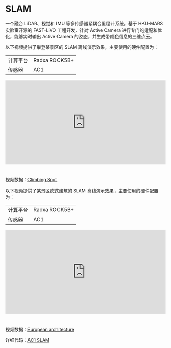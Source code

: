 # SLAM  
一个融合 LiDAR、视觉和 IMU 等多传感器紧耦合里程计系统。基于 HKU-MARS 实验室开源的 FAST-LIVO 工程开发，针对 Active Camera 进行专门的适配和优化，能够实时输出 Active Camera 的姿态，并生成带颜色信息的三维点云。  

以下视频提供了攀登某景区的 SLAM 离线演示效果，主要使用的硬件配置为： 

<table class="docutils align-default">
    <tbody>
        <tr class="row-even">
            <td>计算平台</td>
            <td>Radxa ROCK5B+ </td>
        </tr>
        <tr class="row-odd">
            <td>传感器</td>
            <td>AC1</td>
        </tr>
    </tbody>
</table> 

<iframe style="margin-bottom: 24px;" width="100%" height="264" src="https://cdn.robosense.cn/AC_wiki/AC1_2.0_zuopaotai.mp4" frameborder="0" allowfullscreen></iframe>  

视频数据：[Climbing Spot](https://cdn.robosense.cn/AC_wiki/zuopaotai.zip)

以下视频提供了某景区欧式建筑的 SLAM 离线演示效果，主要使用的硬件配置为：

<table class="docutils align-default">
    <tbody>
        <tr class="row-even">
            <td>计算平台</td>
            <td>Radxa ROCK5B+ </td>
        </tr>
        <tr class="row-odd">
            <td>传感器</td>
            <td>AC1</td>
        </tr>
    </tbody>
</table> 

<iframe style="margin-bottom: 24px;" width="100%" height="264" src="https://cdn.robosense.cn/AC_wiki/shuichi_slam_demo.mp4" frameborder="0" allowfullscreen></iframe>

视频数据：[European architecture](https://cdn.robosense.cn/AC_wiki/shuichi.zip)

详细代码：[AC1 SLAM](https://github.com/RoboSense-Robotics/robosense_ac_slam)
